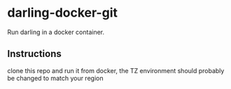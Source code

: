 # darling-docker-git
Run darling in a docker container.

## Instructions
clone this repo and run it from docker, the TZ environment should probably be changed to match your region
